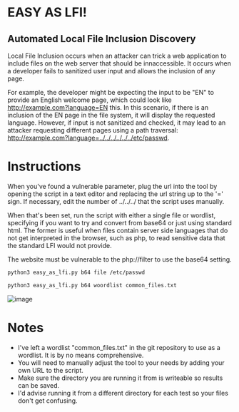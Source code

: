 # EASY AS LFI! 
## Automated Local File Inclusion Discovery

Local File Inclusion occurs when an attacker can trick a web application to include files on the web server that should be innaccessible. It occurs when a developer fails to sanitized user input and allows the inclusion of any page. 

For example, the developer might be expecting the input to be "EN" to provide an English welcome page, which could look like  http://example.com?language=EN this. In this scenario, if there is an inclusion of the EN page in the file system, it will display the requested language. However, if input is not sanitized and checked, it may lead to an attacker requesting different pages using a path traversal: http://example.com?language=../../../../../../etc/passwd.

# Instructions

When you've found a vulnerable parameter, plug the url into the tool by opening the script in a text editor and replacing the url string up to the '=' sign. If necessary, edit the number of ../../../ that the script uses manually.

When that's been set, run the script with either a single file or wordlist, specifying if you want to try and convert from base64 or just using standard html. The former is useful when files contain server side languages that do not get interpreted in the browser, such as php, to read sensitive data that the standard LFI would not provide. 

The website must be vulnerable to the php://filter to use the base64 setting.

```bash
python3 easy_as_lfi.py b64 file /etc/passwd
```

```bash
python3 easy_as_lfi.py b64 woordlist common_files.txt
```
![image](https://user-images.githubusercontent.com/59886240/121222307-56a4af80-c87e-11eb-8a40-f91024c33a4a.png)

# Notes

- I've left a wordlist "common_files.txt" in the git repository to use as a wordlist. It is by no means comprehensive.
- You will need to manually adjust the tool to your needs by adding your own URL to the script. 
- Make sure the directory you are running it from is writeable so results can be saved.
- I'd advise running it from a different directory for each test so your files don't get confusing.
